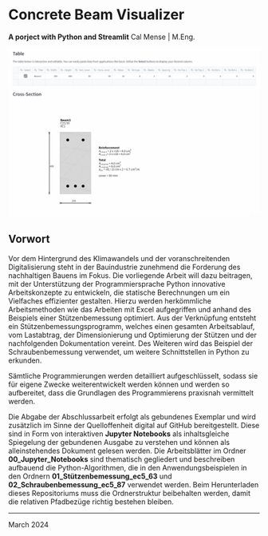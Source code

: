# Concrete Beam Visualizer
**A porject with Python and Streamlit**
Cal Mense | M.Eng.


![concrete_beam_visualizer.gif](https://github.com/calmense/02-01_Concrete_Beam_Visualizer/blob/main/concrete_beam_visualizer.gif)



## Vorwort
Vor dem Hintergrund des Klimawandels und der voranschreitenden Digitalisierung steht in der Bauindustrie zunehmend die Forderung des nachhaltigen Bauens im Fokus. Die vorliegende Arbeit will dazu beitragen, mit der Unterstützung der Programmiersprache Python innovative Arbeitskonzepte zu entwickeln, die statische Berechnungen um ein Vielfaches effizienter gestalten. Hierzu werden herkömmliche Arbeitsmethoden wie das Arbeiten mit Excel aufgegriffen und anhand des Beispiels einer Stützenbemessung optimiert. Aus der Verknüpfung entsteht ein Stützenbemessungsprogramm, welches einen gesamten Arbeitsablauf, vom Lastabtrag, der Dimensionierung und Optimierung der Stützen und der nachfolgenden Dokumentation vereint. Des Weiteren wird das Beispiel der Schraubenbemessung verwendet, um weitere Schnittstellen in Python zu erkunden. 

Sämtliche Programmierungen werden detailliert aufgeschlüsselt, sodass sie für eigene Zwecke weiterentwickelt werden können und werden so aufbereitet, dass die Grundlagen des Programmierens praxisnah vermittelt werden.

Die Abgabe der Abschlussarbeit erfolgt als gebundenes Exemplar und wird zusätzlich im Sinne der Quelloffenheit digital auf GitHub bereitgestellt. Diese sind in Form von interaktiven **Jupyter Notebooks** als inhaltsgleiche Spiegelung der gebundenen Ausgabe zu verstehen und können als alleinstehendes Dokument gelesen werden. Die Arbeitsblätter im Ordner **00_Jupyter_Notebooks** sind thematisch gegliedert und beschreiben aufbauend die Python-Algorithmen, die in den Anwendungsbeispielen in den Ordnern **01_Stützenbemessung_ec5_63** und **02_Schraubenbemessung_ec5_87** verwendet werden. Beim Herunterladen dieses Repositoriums muss die Ordnerstruktur beibehalten werden, damit die relativen Pfadbezüge richtig bestehen bleiben. 

---
March 2024

